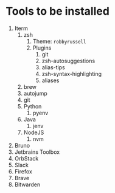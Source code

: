 # Tools to be installed

1. Iterm
   1. zsh
      1. Theme: `robbyrussell`
      2. Plugins
         1. git
         2. zsh-autosuggestions
         3. alias-tips
         4. zsh-syntax-highlighting
         5. aliases
   2. brew
   3. autojump
   4. git
   5. Python
      1. pyenv
   6. Java
      1. jenv
   7. NodeJS
      1. nvm
3. Bruno
4. Jetbrains Toolbox
5. OrbStack
6. Slack
7. Firefox
8. Brave
9. Bitwarden
